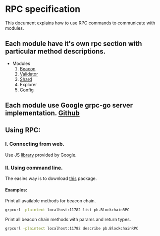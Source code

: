 # RPC specification

This document explains how to use RPC commands to communicate with modules.

## Each module have it's own rpc section with particular method descriptions.
* Modules
    1. [Beacon](validator.md)
    2. [Validator](validator.md)
    3. [Shard](shard.md)
    4. Explorer
    5. [Config](config.md)
    
    
## Each module use Google grpc-go server implementation. [Github](https://github.com/grpc/grpc-go)

## Using RPC:

### I. Connecting from web.
Use JS [library](https://github.com/grpc/grpc-web) provided by Google.

### II. Using command line. 
The easies way is to download [this](https://github.com/fullstorydev/grpcurl) package.

#### Examples:
Print all available methods for beacon chain.
```bash
grpcurl -plaintext localhost:11782 list pb.BlockchainRPC
```

Print all beacon chain methods with params and return types.
```bash
grpcurl -plaintext localhost:11782 describe pb.BlockchainRPC
```
